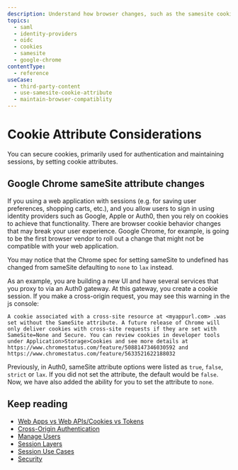 ```yaml
---
description: Understand how browser changes, such as the samesite cookie attribute, affects your web applications that embed content from third-party domains. 
topics:
  - saml
  - identity-providers
  - oidc
  - cookies
  - samesite
  - google-chrome
contentType:
  - reference
useCase:
  - third-party-content
  - use-samesite-cookie-attribute
  - maintain-browser-compatiblity
---
```

# Cookie Attribute Considerations

You can secure cookies, primarily used for authentication and maintaining sessions, by setting cookie attributes.  

## Google Chrome sameSite attribute changes

If you using a web application with sessions (e.g. for saving user preferences, shopping carts, etc.), and you allow users to sign in using identity providers such as Google, Apple or Auth0, then you rely on cookies to achieve that functionality. There are browser cookie behavior changes that may break your user experience. Google Chrome, for example, is going to be the first browser vendor to roll out a change that might not be compatible with your web application.

You may notice that the Chrome spec for setting sameSite to undefined has changed from sameSite defaulting to `none` to `lax` instead. 

As an example, you are building a new UI and have several services that you proxy to via an Auth0 gateway. At this gateway, you create a cookie session. If you make a cross-origin request, you may see this warning in the js console:

`A cookie associated with a cross-site resource at <myappurl.com> .was set without the SameSite attribute. A future release of Chrome will only deliver cookies with cross-site requests if they are set with SameSite=None and Secure. You can review cookies in developer tools under Application>Storage>Cookies and see more details at https://www.chromestatus.com/feature/5088147346030592 and https://www.chromestatus.com/feature/5633521622188032`

Previously, in Auth0, sameSite attribute options were listed as `true`, `false`, `strict` or `lax`. If you did not set the attribute, the default would be `false`. Now, we have also added the ability for you to set the attribute to `none`.

## Keep reading

* [Web Apps vs Web APIs/Cookies vs Tokens](/design/web-apps-vs-web-apis-cookies-vs-tokens)
* [Cross-Origin Authentication](/cross-origin-authentication)
* [Manage Users](/users)
* [Session Layers](/sessions/concepts/session-layers)
* [Session Use Cases](/sessions/references/sample-use-cases-sessions)
* [Security](/security)
